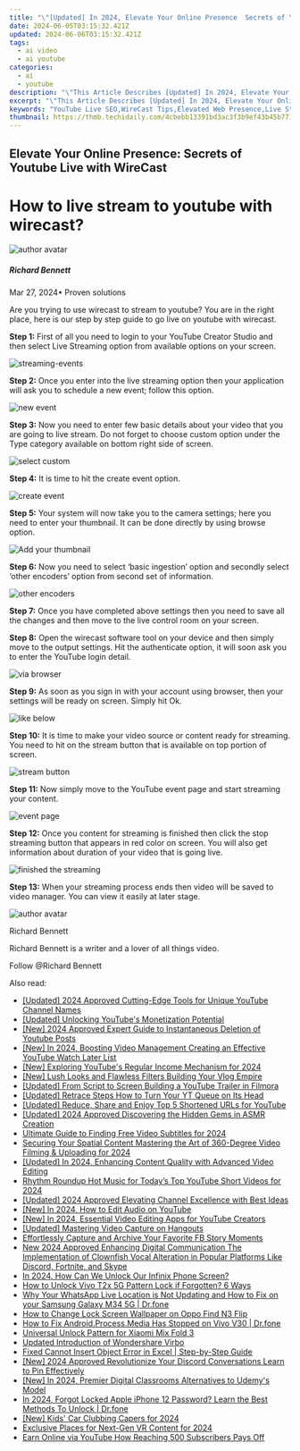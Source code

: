 ```yaml
---
title: "\"[Updated] In 2024, Elevate Your Online Presence  Secrets of Youtube Live with WireCast\""
date: 2024-06-05T03:15:32.421Z
updated: 2024-06-06T03:15:32.421Z
tags:
  - ai video
  - ai youtube
categories:
  - ai
  - youtube
description: "\"This Article Describes [Updated] In 2024, Elevate Your Online Presence: Secrets of Youtube Live with WireCast\""
excerpt: "\"This Article Describes [Updated] In 2024, Elevate Your Online Presence: Secrets of Youtube Live with WireCast\""
keywords: "YouTube Live SEO,WireCast Tips,Elevated Web Presence,Live Streaming Success,Content Optimization,Engaging Video Strategy,Youtube Growth Secrets"
thumbnail: https://thmb.techidaily.com/4cbebb13391bd3ac3f3b9ef43b45b771ba69f0146a8bbd42e4f0e8dd5abd0510.jpg
---
```


## Elevate Your Online Presence: Secrets of Youtube Live with WireCast

# How to live stream to youtube with wirecast?

![author avatar](https://images.wondershare.com/filmora/article-images/richard-bennett.jpg)

##### Richard Bennett

 Mar 27, 2024• Proven solutions

 Are you trying to use wirecast to stream to youtube? You are in the right place, here is our step by step guide to go live on youtube with wirecast.

**Step 1:** First of all you need to login to your YouTube Creator Studio and then select Live Streaming option from available options on your screen.

![streaming-events ](https://images.wondershare.com/filmora/article-images/streaming-events.jpg)

**Step 2:** Once you enter into the live streaming option then your application will ask you to schedule a new event; follow this option.

![new event ](https://images.wondershare.com/filmora/article-images/new-event.jpg)

**Step 3:** Now you need to enter few basic details about your video that you are going to live stream. Do not forget to choose custom option under the Type category available on bottom right side of screen.

![ select custom](https://images.wondershare.com/filmora/article-images/select-custom.jpg)

**Step 4:** It is time to hit the create event option.

![create event ](https://images.wondershare.com/filmora/article-images/create-event.jpg)

**Step 5:** Your system will now take you to the camera settings; here you need to enter your thumbnail. It can be done directly by using browse option.

![ Add your thumbnail](https://images.wondershare.com/filmora/article-images/add-your-thumbnail.jpg)

**Step 6:** Now you need to select ‘basic ingestion’ option and secondly select ‘other encoders’ option from second set of information.

![ other encoders](https://images.wondershare.com/filmora/article-images/other-encoders.jpg)

**Step 7:** Once you have completed above settings then you need to save all the changes and then move to the live control room on your screen.

**Step 8:** Open the wirecast software tool on your device and then simply move to the output settings. Hit the authenticate option, it will soon ask you to enter the YouTube login detail.

![via browser ](https://images.wondershare.com/filmora/article-images/via-browser.jpg)

**Step 9:** As soon as you sign in with your account using browser, then your settings will be ready on screen. Simply hit Ok.

![ like below ](https://images.wondershare.com/filmora/article-images/like-below.jpg)

**Step 10:** It is time to make your video source or content ready for streaming. You need to hit on the stream button that is available on top portion of screen.

![ stream button](https://images.wondershare.com/filmora/article-images/stream-button.jpg)

**Step 11:** Now simply move to the YouTube event page and start streaming your content.

![event page ](https://images.wondershare.com/filmora/article-images/event-page.jpg)

**Step 12:** Once you content for streaming is finished then click the stop streaming button that appears in red color on screen. You will also get information about duration of your video that is going live.

![finished the streaming ](https://images.wondershare.com/filmora/article-images/finished-the-streaming.jpg)

**Step 13:** When your streaming process ends then video will be saved to video manager. You can view it easily at later stage.

![author avatar](https://images.wondershare.com/filmora/article-images/richard-bennett.jpg)

Richard Bennett

Richard Bennett is a writer and a lover of all things video.

Follow @Richard Bennett

<span class="atpl-alsoreadstyle">Also read:</span>
<div><ul>
<li><a href="https://facebook-record-videos.techidaily.com/updated-2024-approved-cutting-edge-tools-for-unique-youtube-channel-names/"><u>[Updated] 2024 Approved  Cutting-Edge Tools for Unique YouTube Channel Names</u></a></li>
<li><a href="https://facebook-record-videos.techidaily.com/updated-unlocking-youtubes-monetization-potential/"><u>[Updated] Unlocking YouTube's Monetization Potential</u></a></li>
<li><a href="https://facebook-record-videos.techidaily.com/new-2024-approved-expert-guide-to-instantaneous-deletion-of-youtube-posts/"><u>[New] 2024 Approved  Expert Guide to Instantaneous Deletion of Youtube Posts</u></a></li>
<li><a href="https://facebook-record-videos.techidaily.com/new-in-2024-boosting-video-management-creating-an-effective-youtube-watch-later-list/"><u>[New] In 2024, Boosting Video Management  Creating an Effective YouTube Watch Later List</u></a></li>
<li><a href="https://facebook-record-videos.techidaily.com/new-exploring-youtubes-regular-income-mechanism-for-2024/"><u>[New] Exploring YouTube's Regular Income Mechanism for 2024</u></a></li>
<li><a href="https://facebook-record-videos.techidaily.com/new-lush-looks-and-flawless-filters-building-your-vlog-empire/"><u>[New] Lush Looks and Flawless Filters  Building Your Vlog Empire</u></a></li>
<li><a href="https://facebook-record-videos.techidaily.com/updated-from-script-to-screen-building-a-youtube-trailer-in-filmora/"><u>[Updated] From Script to Screen  Building a YouTube Trailer in Filmora</u></a></li>
<li><a href="https://facebook-record-videos.techidaily.com/updated-retrace-steps-how-to-turn-your-yt-queue-on-its-head/"><u>[Updated] Retrace Steps  How to Turn Your YT Queue on Its Head</u></a></li>
<li><a href="https://facebook-record-videos.techidaily.com/updated-reduce-share-and-enjoy-top-5-shortened-urls-for-youtube/"><u>[Updated] Reduce, Share and Enjoy  Top 5 Shortened URLs for YouTube</u></a></li>
<li><a href="https://facebook-record-videos.techidaily.com/updated-2024-approved-discovering-the-hidden-gems-in-asmr-creation/"><u>[Updated] 2024 Approved  Discovering the Hidden Gems in ASMR Creation</u></a></li>
<li><a href="https://facebook-record-videos.techidaily.com/ultimate-guide-to-finding-free-video-subtitles-for-2024/"><u>Ultimate Guide to Finding Free Video Subtitles for 2024</u></a></li>
<li><a href="https://facebook-record-videos.techidaily.com/securing-your-spatial-content-mastering-the-art-of-360-degree-video-filming-and-uploading-for-2024/"><u>Securing Your Spatial Content  Mastering the Art of 360-Degree Video Filming & Uploading for 2024</u></a></li>
<li><a href="https://facebook-record-videos.techidaily.com/updated-in-2024-enhancing-content-quality-with-advanced-video-editing/"><u>[Updated] In 2024, Enhancing Content Quality with Advanced Video Editing</u></a></li>
<li><a href="https://facebook-record-videos.techidaily.com/rhythm-roundup-hot-music-for-todays-top-youtube-short-videos-for-2024/"><u>Rhythm Roundup  Hot Music for Today’s Top YouTube Short Videos for 2024</u></a></li>
<li><a href="https://facebook-record-videos.techidaily.com/updated-2024-approved-elevating-channel-excellence-with-best-ideas/"><u>[Updated] 2024 Approved  Elevating Channel Excellence with Best Ideas</u></a></li>
<li><a href="https://facebook-record-videos.techidaily.com/new-in-2024-how-to-edit-audio-on-youtube/"><u>[New] In 2024, How to Edit Audio on YouTube</u></a></li>
<li><a href="https://facebook-record-videos.techidaily.com/new-in-2024-essential-video-editing-apps-for-youtube-creators/"><u>[New] In 2024, Essential Video Editing Apps for YouTube Creators</u></a></li>
<li><a href="https://video-capture.techidaily.com/updated-mastering-video-capture-on-hangouts/"><u>[Updated] Mastering Video Capture on Hangouts</u></a></li>
<li><a href="https://facebook-clips.techidaily.com/effortlessly-capture-and-archive-your-favorite-fb-story-moments/"><u>Effortlessly Capture and Archive Your Favorite FB Story Moments</u></a></li>
<li><a href="https://sound-optimizing.techidaily.com/new-2024-approved-enhancing-digital-communication-the-implementation-of-clownfish-vocal-alteration-in-popular-platforms-like-discord-fortnite-and-skype/"><u>New 2024 Approved Enhancing Digital Communication The Implementation of Clownfish Vocal Alteration in Popular Platforms Like Discord, Fortnite, and Skype</u></a></li>
<li><a href="https://unlock-android.techidaily.com/in-2024-how-can-we-unlock-our-infinix-phone-screen-by-drfone-android/"><u>In 2024, How Can We Unlock Our Infinix Phone Screen?</u></a></li>
<li><a href="https://android-unlock.techidaily.com/how-to-unlock-vivo-t2x-5g-pattern-lock-if-forgotten-6-ways-by-drfone-android/"><u>How to Unlock Vivo T2x 5G Pattern Lock if Forgotten? 6 Ways</u></a></li>
<li><a href="https://location-social.techidaily.com/why-your-whatsapp-live-location-is-not-updating-and-how-to-fix-on-your-samsung-galaxy-m34-5g-drfone-by-drfone-virtual-android/"><u>Why Your WhatsApp Live Location is Not Updating and How to Fix on your Samsung Galaxy M34 5G | Dr.fone</u></a></li>
<li><a href="https://android-unlock.techidaily.com/how-to-change-lock-screen-wallpaper-on-oppo-find-n3-flip-by-drfone-android/"><u>How to Change Lock Screen Wallpaper on Oppo Find N3 Flip</u></a></li>
<li><a href="https://change-location.techidaily.com/how-to-fix-androidprocessmedia-has-stopped-on-vivo-v30-drfone-by-drfone-fix-android-problems-fix-android-problems/"><u>How to Fix Android.Process.Media Has Stopped on Vivo V30 | Dr.fone</u></a></li>
<li><a href="https://unlock-android.techidaily.com/universal-unlock-pattern-for-xiaomi-mix-fold-3-by-drfone-android/"><u>Universal Unlock Pattern for Xiaomi Mix Fold 3</u></a></li>
<li><a href="https://ai-voice-clone.techidaily.com/updated-introduction-of-wondershare-virbo/"><u>Updated Introduction of Wondershare Virbo</u></a></li>
<li><a href="https://phone-solutions.techidaily.com/fixed-cannot-insert-object-error-in-excel-step-by-step-guide-by-stellar-guide/"><u>Fixed Cannot Insert Object Error in Excel | Step-by-Step Guide</u></a></li>
<li><a href="https://discord-videos.techidaily.com/new-2024-approved-revolutionize-your-discord-conversations-learn-to-pin-effectively/"><u>[New] 2024 Approved  Revolutionize Your Discord Conversations  Learn to Pin Effectively</u></a></li>
<li><a href="https://screen-sharing-recording.techidaily.com/new-in-2024-premier-digital-classrooms-alternatives-to-udemys-model/"><u>[New] In 2024, Premier Digital Classrooms  Alternatives to Udemy's Model</u></a></li>
<li><a href="https://iphone-unlock.techidaily.com/in-2024-forgot-locked-apple-iphone-12-password-learn-the-best-methods-to-unlock-drfone-by-drfone-ios/"><u>In 2024, Forgot Locked Apple iPhone 12 Password? Learn the Best Methods To Unlock | Dr.fone</u></a></li>
<li><a href="https://desktop-recording.techidaily.com/new-kids-car-clubbing-capers-for-2024/"><u>[New] Kids' Car Clubbing Capers for 2024</u></a></li>
<li><a href="https://some-techniques.techidaily.com/exclusive-places-for-next-gen-vr-content-for-2024/"><u>Exclusive Places for Next-Gen VR Content for 2024</u></a></li>
<li><a href="https://youtube-video-recordings.techidaily.com/earn-online-via-youtube-how-reaching-500-subscribers-pays-off/"><u>Earn Online via YouTube  How Reaching 500 Subscribers Pays Off</u></a></li>
</ul></div>

<ins class="adsbygoogle"
      style="display:block"
      data-ad-client="ca-pub-7571918770474297"
      data-ad-slot="8358498916"
      data-ad-format="auto"
      data-full-width-responsive="true"></ins>